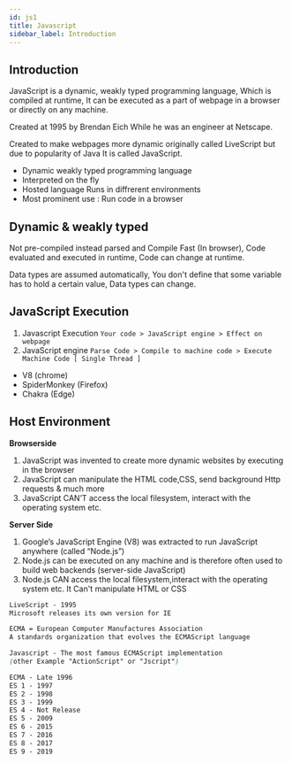 ```yaml
---
id: js1
title: Javascript 
sidebar_label: Introduction
---
```


## Introduction

JavaScript is a dynamic, weakly typed programming language,
Which is compiled at runtime, It can be executed as a part of webpage
in a browser or directly on any machine.

Created at 1995 by Brendan Eich
While he was an engineer at Netscape.

Created to make webpages more dynamic
originally called LiveScript but due to popularity of Java
It is called JavaScript.

- Dynamic weakly typed programming language
- Interpreted on the fly
- Hosted language Runs in diffrerent environments
- Most prominent use : Run code in a browser

## Dynamic & weakly typed

Not pre-compiled instead parsed and Compile Fast (In browser),
Code evaluated and executed in runtime,
Code can change at runtime.

Data types are assumed automatically,
You don't define that some variable has to hold a certain value, Data types can change.

## JavaScript Execution

1. Javascript Execution
  `Your code > JavaScript engine > Effect on webpage`
2. JavaScript engine
  `Parse Code > Compile to machine code > Execute Machine Code [ Single Thread ]`

- V8 (chrome)
- SpiderMonkey (Firefox)
- Chakra (Edge)

## Host Environment

**Browserside**

1. JavaScript was invented to create more dynamic websites by executing in the browser
2. JavaScript can manipulate the HTML code,CSS, send background Http requests & much more
3. JavaScript CAN’T access the local filesystem, interact with the operating system etc.

**Server Side**

1. Google’s JavaScript Engine (V8) was extracted to run JavaScript anywhere (called “Node.js”)
2. Node.js can be executed on any machine and is therefore often used to build web backends (server-side JavaScript)
3. Node.js CAN access the local filesystem,interact with the operating system etc. It Can't manipulate HTML or CSS

```css title="History of Javascript"
LiveScript - 1995
Microsoft releases its own version for IE

ECMA = European Computer Manufactures Association
A standards organization that evolves the ECMAScript language

Javascript - The most famous ECMAScript implementation
(other Example "ActionScript" or "Jscript")

ECMA - Late 1996
ES 1 - 1997
ES 2 - 1998
ES 3 - 1999
ES 4 - Not Release
ES 5 - 2009
ES 6 - 2015
ES 7 - 2016
ES 8 - 2017
ES 9 - 2019
```
